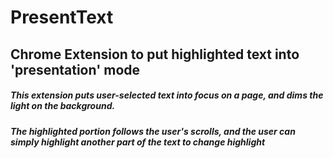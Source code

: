 # PresentText

## Chrome Extension to put highlighted text into 'presentation' mode

##### This extension puts user-selected text into focus on a page, and dims the light on the background.
##### The highlighted portion follows the user's scrolls, and the user can simply highlight another part of the text to change highlight

